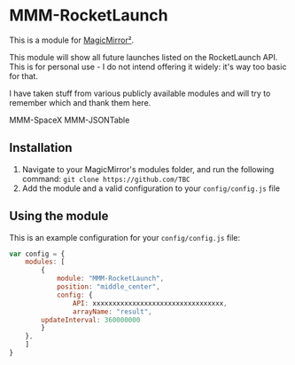 # MMM-RocketLaunch

This is a module for [MagicMirror²](https://github.com/MichMich/MagicMirror/).

This module will show all future launches listed on the RocketLaunch API. This is for personal use - I do not intend offering it widely: it's way too basic for that.

I have taken stuff from various publicly available modules and will try to remember which and thank them here.

MMM-SpaceX
MMM-JSONTable

## Installation
1. Navigate to your MagicMirror's modules folder, and run the following command: `git clone https://github.com/TBC`
2. Add the module and a valid configuration to your `config/config.js` file

## Using the module

This is an example configuration for your `config/config.js` file:
```js
var config = {
    modules: [
        {
            module: "MMM-RocketLaunch",
            position: "middle_center",
            config: {
                API: xxxxxxxxxxxxxxxxxxxxxxxxxxxxxxxxx,
                arrayName: "result",
		updateInterval: 360000000
	    }
	},
    ]
}
```
